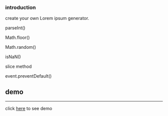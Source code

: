 
### introduction

create your own Lorem ipsum generator.


parseInt()

Math.floor()

Math.random()

isNaN()

slice method

event.preventDefault()

## demo
---

click [here](https://almousaz.github.io/lorem-ipsum-project-repo/) to see demo

